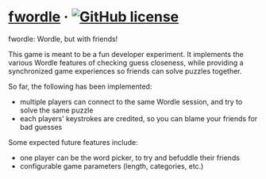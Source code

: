 # [fwordle](http://fwordle.me/) &middot; [![GitHub license](https://img.shields.io/badge/license-MIT-blue.svg)](https://github.com/aspin/fwordle/blob/main/LICENSE)

fwordle: Wordle, but with friends!

This game is meant to be a fun developer experiment. It implements the various Wordle features of checking guess closeness, 
while providing a synchronized game experiences so friends can solve puzzles together. 

So far, the following has been implemented:
* multiple players can connect to the same Wordle session, and try to solve the same puzzle
* each players' keystrokes are credited, so you can blame your friends for bad guesses

Some expected future features include:
* one player can be the word picker, to try and befuddle their friends
* configurable game parameters (length, categories, etc.)

